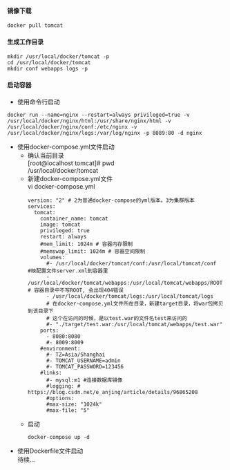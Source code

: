 
#### 镜像下载
```
docker pull tomcat  
```
#### 生成工作目录
```
mkdir /usr/local/docker/tomcat -p
cd /usr/local/docker/tomcat
mkdir conf webapps logs -p
```
#### 启动容器
* 使用命令行启动  
```
docker run --name=nginx --restart=always privileged=true -v /usr/local/docker/nginx/html:/usr/share/nginx/html -v /usr/local/docker/nginx/conf:/etc/nginx -v /usr/local/docker/nginx/logs:/var/log/nginx -p 8089:80 -d nginx 
```
* 使用docker-compose.yml文件启动  
  * 确认当前目录  
    [root@localhost tomcat]# pwd  
    /usr/local/docker/tomcat  
  * 新建docker-compose.yml文件  
    vi docker-compose.yml  
    ```
    version: "2" # 2为普通docker-compose的yml版本。3为集群版本
    services:
      tomcat:
        container_name: tomcat
        image: tomcat
        privileged: true
        restart: always
        #mem_limit: 1024m # 容器内存限制
        #memswap_limit: 1024m # 容器空间限制
        volumes:
          #- /usr/local/docker/tomcat/conf:/usr/local/tomcat/conf  #映配置文件server.xml到容器里
          - /usr/local/docker/tomcat/webapps:/usr/local/tomcat/webapps/ROOT # 容器目录中不写ROOT, 会出现404错误
          - /usr/local/docker/tomcat/logs:/usr/local/tomcat/logs
          # 在docker-compose.yml文件所在目录，新建target目录，将war包拷贝到该目录下
          # 这个在访问的时候，是以test.war的文件名test来访问的
          #- "./target/test.war:/usr/local/tomcat/webapps/test.war"
        ports:
          - 8080:8080
          #- 8009:8009
        #environment:
          #- TZ=Asia/Shanghai
          #- TOMCAT_USERNAME=admin
          #- TOMCAT_PASSWORD=123456
        #links:
          #- mysql:m1 #连接数据库镜像
          #logging: # https://blog.csdn.net/e_anjing/article/details/96865208
          #options:
          #max-size: "1024k"
          #max-file: "5"
    ```
  * 启动  
    ```
    docker-compose up -d  
    ```
* 使用Dockerfile文件启动  
  待续...
